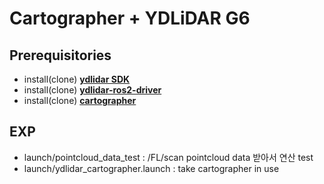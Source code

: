 # Cartographer + YDLiDAR G6 

## Prerequisitories
- install(clone) **[ydlidar SDK](https://github.com/YDLIDAR/YDLidar-SDK)**
- install(clone)  **[ydlidar-ros2-driver](https://github.com/GoLeRobotics/ydlidar_ros2_driver)**
- install(clone) **[cartographer](https://github.com/GoLeRobotics/cartographer_ros)**

## EXP
- launch/pointcloud_data_test : /FL/scan pointcloud data 받아서 연산 test
- launch/ydlidar_cartographer.launch : take cartographer in use